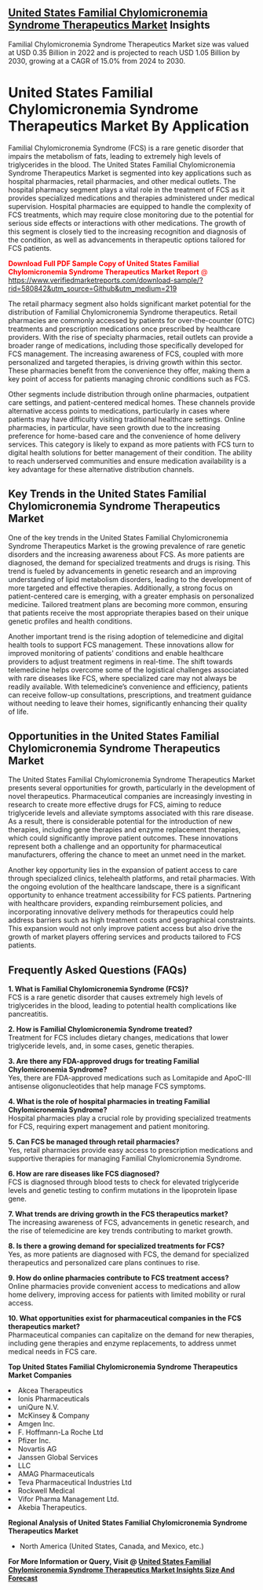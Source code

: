 <h2><a href="https://www.verifiedmarketreports.com/download-sample/?rid=580842&amp;utm_source=Github&amp;utm_medium=219" target="_blank">United States Familial Chylomicronemia Syndrome Therapeutics Market</a> Insights</h2><p>Familial Chylomicronemia Syndrome Therapeutics Market size was valued at USD 0.35 Billion in 2022 and is projected to reach USD 1.05 Billion by 2030, growing at a CAGR of 15.0% from 2024 to 2030.</p><p> <h1>United States Familial Chylomicronemia Syndrome Therapeutics Market By Application</h1> <p>Familial Chylomicronemia Syndrome (FCS) is a rare genetic disorder that impairs the metabolism of fats, leading to extremely high levels of triglycerides in the blood. The United States Familial Chylomicronemia Syndrome Therapeutics Market is segmented into key applications such as hospital pharmacies, retail pharmacies, and other medical outlets. The hospital pharmacy segment plays a vital role in the treatment of FCS as it provides specialized medications and therapies administered under medical supervision. Hospital pharmacies are equipped to handle the complexity of FCS treatments, which may require close monitoring due to the potential for serious side effects or interactions with other medications. The growth of this segment is closely tied to the increasing recognition and diagnosis of the condition, as well as advancements in therapeutic options tailored for FCS patients.</p> <p><p><span class=""><span style="color: #ff0000;"><strong>Download Full PDF Sample Copy of United States Familial Chylomicronemia Syndrome Therapeutics Market Report</strong> @ </span><a href="https://www.verifiedmarketreports.com/download-sample/?rid=580842&amp;utm_source=Github&amp;utm_medium=219" target="_blank">https://www.verifiedmarketreports.com/download-sample/?rid=580842&amp;utm_source=Github&amp;utm_medium=219</a></span></p></p> <p>The retail pharmacy segment also holds significant market potential for the distribution of Familial Chylomicronemia Syndrome therapeutics. Retail pharmacies are commonly accessed by patients for over-the-counter (OTC) treatments and prescription medications once prescribed by healthcare providers. With the rise of specialty pharmacies, retail outlets can provide a broader range of medications, including those specifically developed for FCS management. The increasing awareness of FCS, coupled with more personalized and targeted therapies, is driving growth within this sector. These pharmacies benefit from the convenience they offer, making them a key point of access for patients managing chronic conditions such as FCS.</p> <p>Other segments include distribution through online pharmacies, outpatient care settings, and patient-centered medical homes. These channels provide alternative access points to medications, particularly in cases where patients may have difficulty visiting traditional healthcare settings. Online pharmacies, in particular, have seen growth due to the increasing preference for home-based care and the convenience of home delivery services. This category is likely to expand as more patients with FCS turn to digital health solutions for better management of their condition. The ability to reach underserved communities and ensure medication availability is a key advantage for these alternative distribution channels.</p> <h2>Key Trends in the United States Familial Chylomicronemia Syndrome Therapeutics Market</h2> <p>One of the key trends in the United States Familial Chylomicronemia Syndrome Therapeutics Market is the growing prevalence of rare genetic disorders and the increasing awareness about FCS. As more patients are diagnosed, the demand for specialized treatments and drugs is rising. This trend is fueled by advancements in genetic research and an improving understanding of lipid metabolism disorders, leading to the development of more targeted and effective therapies. Additionally, a strong focus on patient-centered care is emerging, with a greater emphasis on personalized medicine. Tailored treatment plans are becoming more common, ensuring that patients receive the most appropriate therapies based on their unique genetic profiles and health conditions.</p> <p>Another important trend is the rising adoption of telemedicine and digital health tools to support FCS management. These innovations allow for improved monitoring of patients' conditions and enable healthcare providers to adjust treatment regimens in real-time. The shift towards telemedicine helps overcome some of the logistical challenges associated with rare diseases like FCS, where specialized care may not always be readily available. With telemedicine’s convenience and efficiency, patients can receive follow-up consultations, prescriptions, and treatment guidance without needing to leave their homes, significantly enhancing their quality of life.</p> <h2>Opportunities in the United States Familial Chylomicronemia Syndrome Therapeutics Market</h2> <p>The United States Familial Chylomicronemia Syndrome Therapeutics Market presents several opportunities for growth, particularly in the development of novel therapeutics. Pharmaceutical companies are increasingly investing in research to create more effective drugs for FCS, aiming to reduce triglyceride levels and alleviate symptoms associated with this rare disease. As a result, there is considerable potential for the introduction of new therapies, including gene therapies and enzyme replacement therapies, which could significantly improve patient outcomes. These innovations represent both a challenge and an opportunity for pharmaceutical manufacturers, offering the chance to meet an unmet need in the market.</p> <p>Another key opportunity lies in the expansion of patient access to care through specialized clinics, telehealth platforms, and retail pharmacies. With the ongoing evolution of the healthcare landscape, there is a significant opportunity to enhance treatment accessibility for FCS patients. Partnering with healthcare providers, expanding reimbursement policies, and incorporating innovative delivery methods for therapeutics could help address barriers such as high treatment costs and geographical constraints. This expansion would not only improve patient access but also drive the growth of market players offering services and products tailored to FCS patients.</p> <h2>Frequently Asked Questions (FAQs)</h2> <p><strong>1. What is Familial Chylomicronemia Syndrome (FCS)?</strong><br>FCS is a rare genetic disorder that causes extremely high levels of triglycerides in the blood, leading to potential health complications like pancreatitis.</p> <p><strong>2. How is Familial Chylomicronemia Syndrome treated?</strong><br>Treatment for FCS includes dietary changes, medications that lower triglyceride levels, and, in some cases, genetic therapies.</p> <p><strong>3. Are there any FDA-approved drugs for treating Familial Chylomicronemia Syndrome?</strong><br>Yes, there are FDA-approved medications such as Lomitapide and ApoC-III antisense oligonucleotides that help manage FCS symptoms.</p> <p><strong>4. What is the role of hospital pharmacies in treating Familial Chylomicronemia Syndrome?</strong><br>Hospital pharmacies play a crucial role by providing specialized treatments for FCS, requiring expert management and patient monitoring.</p> <p><strong>5. Can FCS be managed through retail pharmacies?</strong><br>Yes, retail pharmacies provide easy access to prescription medications and supportive therapies for managing Familial Chylomicronemia Syndrome.</p> <p><strong>6. How are rare diseases like FCS diagnosed?</strong><br>FCS is diagnosed through blood tests to check for elevated triglyceride levels and genetic testing to confirm mutations in the lipoprotein lipase gene.</p> <p><strong>7. What trends are driving growth in the FCS therapeutics market?</strong><br>The increasing awareness of FCS, advancements in genetic research, and the rise of telemedicine are key trends contributing to market growth.</p> <p><strong>8. Is there a growing demand for specialized treatments for FCS?</strong><br>Yes, as more patients are diagnosed with FCS, the demand for specialized therapeutics and personalized care plans continues to rise.</p> <p><strong>9. How do online pharmacies contribute to FCS treatment access?</strong><br>Online pharmacies provide convenient access to medications and allow home delivery, improving access for patients with limited mobility or rural access.</p> <p><strong>10. What opportunities exist for pharmaceutical companies in the FCS therapeutics market?</strong><br>Pharmaceutical companies can capitalize on the demand for new therapies, including gene therapies and enzyme replacements, to address unmet medical needs in FCS care.</p> </p><p><strong>Top United States Familial Chylomicronemia Syndrome Therapeutics Market Companies</strong></p><div data-test-id=""><p><li>Akcea Therapeutics</li><li> Ionis Pharmaceuticals</li><li> uniQure N.V.</li><li> McKinsey & Company</li><li> Amgen Inc.</li><li> F. Hoffmann-La Roche Ltd</li><li> Pfizer Inc.</li><li> Novartis AG</li><li> Janssen Global Services</li><li> LLC</li><li> AMAG Pharmaceuticals</li><li> Teva Pharmaceutical Industries Ltd</li><li> Rockwell Medical</li><li> Vifor Pharma Management Ltd.</li><li> Akebia Therapeutics.</li></p><div><strong>Regional Analysis of&nbsp;United States Familial Chylomicronemia Syndrome Therapeutics Market</strong></div><ul><li dir="ltr"><p dir="ltr">North America&nbsp;(United States, Canada, and Mexico, etc.)</p></li></ul><p><strong>For More Information or Query, Visit @&nbsp;</strong><strong><a href="https://www.verifiedmarketreports.com/product/familial-chylomicronemia-syndrome-therapeutics-market/?utm_source=Github&amp;utm_medium=219" target="_blank">United States Familial Chylomicronemia Syndrome Therapeutics Market Insights Size And Forecast</a></strong></p></div>
